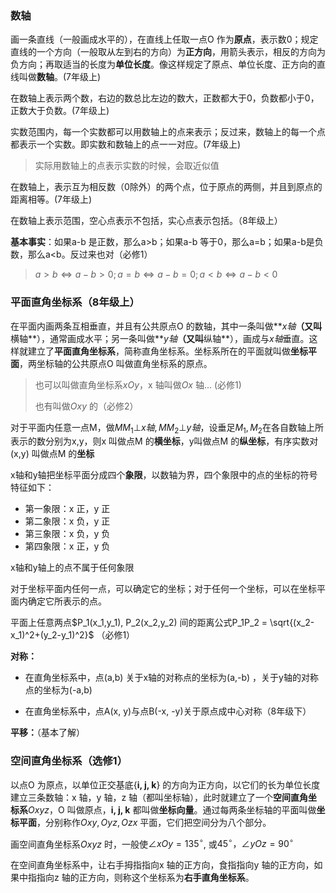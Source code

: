 ### 数轴

画一条直线（一般画成水平的），在直线上任取一点O 作为**原点**，表示数0；规定直线的一个方向（一般取从左到右的方向）为**正方向**，用箭头表示，相反的方向为负方向；再取适当的长度为**单位长度**。像这样规定了原点、单位长度、正方向的直线叫做**数轴**。(7年级上)



在数轴上表示两个数，右边的数总比左边的数大，正数都大于0，负数都小于0，正数大于负数。(7年级上)

实数范围内，每一个实数都可以用数轴上的点来表示；反过来，数轴上的每一个点都表示一个实数。即实数和数轴上的点一一对应。(7年级上)

> 实际用数轴上的点表示实数的时候，会取近似值

在数轴上，表示互为相反数（0除外）的两个点，位于原点的两侧，并且到原点的距离相等。(7年级上)

在数轴上表示范围，空心点表示不包括，实心点表示包括。（8年级上）

**基本事实**：如果a-b 是正数，那么a>b；如果a-b 等于0，那么a=b；如果a-b是负数，那么a<b。反过来也对（必修1）

> $a>b\Leftrightarrow a-b>0; a=b\Leftrightarrow a-b=0;a<b\Leftrightarrow a-b<0$  

### 平面直角坐标系（8年级上）

在平面内画两条互相垂直，并且有公共原点O 的数轴，其中一条叫做**$x轴$**（又叫**横轴**），通常画成水平；另一条叫做**$y轴$**（又叫**纵轴**），画成与$x轴$垂直。这样就建立了**平面直角坐标系**，简称直角坐标系。坐标系所在的平面就叫做**坐标平面**，两坐标轴的公共原点O 叫做直角坐标系的原点。

> 也可以叫做直角坐标系$xOy$，x 轴叫做$Ox$ 轴... (必修1)
>
> 也有叫做$Oxy$ 的（必修2）

对于平面内任意一点M，做$MM_1\bot x轴,MM_2\bot y轴$，设垂足$M_1,M_2$在各自数轴上所表示的数分别为x,y，则x 叫做点M 的**横坐标**，y叫做点M 的**纵坐标**，有序实数对(x,y) 叫做点M 的**坐标**



x轴和y轴把坐标平面分成四个**象限**，以数轴为界，四个象限中的点的坐标的符号特征如下：

- 第一象限：x 正，y 正
- 第二象限：x 负，y 正
- 第三象限：x 负，y 负
- 第四象限：x 正，y 负

x轴和y轴上的点不属于任何象限



对于坐标平面内任何一点，可以确定它的坐标；对于任何一个坐标，可以在坐标平面内确定它所表示的点。

平面上任意两点$P_1(x_1,y_1), P_2(x_2,y_2) 间的距离公式P_1P_2 = \sqrt{(x_2-x_1)^2+(y_2-y_1)^2}$ （必修1）



**对称：**

- 在直角坐标系中，点(a,b) 关于x轴的对称点的坐标为(a,-b) ，关于y轴的对称点的坐标为(-a,b)  

- 在直角坐标系中，点A(x, y)与点B(-x, -y)关于原点成中心对称（8年级下）

**平移：**（基本了解）



### 空间直角坐标系（选修1）

以点O 为原点，以单位正交基底{**i, j, k**} 的方向为正方向，以它们的长为单位长度建立三条数轴：x 轴，y 轴，z 轴（都叫坐标轴），此时就建立了一个**空间直角坐标系**$Oxyz$，O 叫做原点，**i, j, k** 都叫做**坐标向量**。通过每两条坐标轴的平面叫做**坐标平面**，分别称作$Oxy, Oyz, Ozx$ 平面，它们把空间分为八个部分。

画空间直角坐标系$Oxyz$ 时，一般使$\angle xOy=135^\circ$, 或$45^\circ，\angle yOz=90^\circ$  

在空间直角坐标系中，让右手拇指指向x 轴的正方向，食指指向y 轴的正方向，如果中指指向z 轴的正方向，则称这个坐标系为**右手直角坐标系**。

